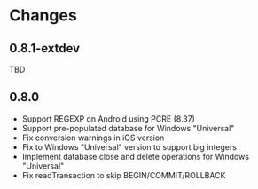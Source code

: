 # Changes

## 0.8.1-extdev

TBD

## 0.8.0

- Support REGEXP on Android using PCRE (8.37)
- Support pre-populated database for Windows "Universal"
- Fix conversion warnings in iOS version
- Fix to Windows "Universal" version to support big integers
- Implement database close and delete operations for Windows "Universal"
- Fix readTransaction to skip BEGIN/COMMIT/ROLLBACK
